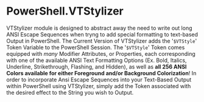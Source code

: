 # PowerShell.VTStylizer
 VTStylizer module is designed to abstract away the need to write out long ANSI Escape Sequences when tryng to add special formatting to text-based Output in PowerShell. The Current Version of VTStylizer adds the '`$VTStyle`' Token Variable to the PowerShell Session. The '`$VTStyle`' Token comes equipped with *many* Modifier Attributes, or Properties, each corresponding with one of the available ANSI Text Formatting Options (Ex. Bold, Italics, Underline, Strikethrough, Flashing, and Hidden), as well as **all 256 ANSI Colors available for either Foreground and/or Background Colorization**! In order to incorporate Ansi Escape Sequences into your Text-Based Output within PowerShell using VTStylizer, simply add the Token associated with the desired effect to the String you wish to Output.
